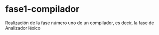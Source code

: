 # fase1-compilador
Realización de la fase número uno de un compilador, es decir, la fase de Analizador léxico
